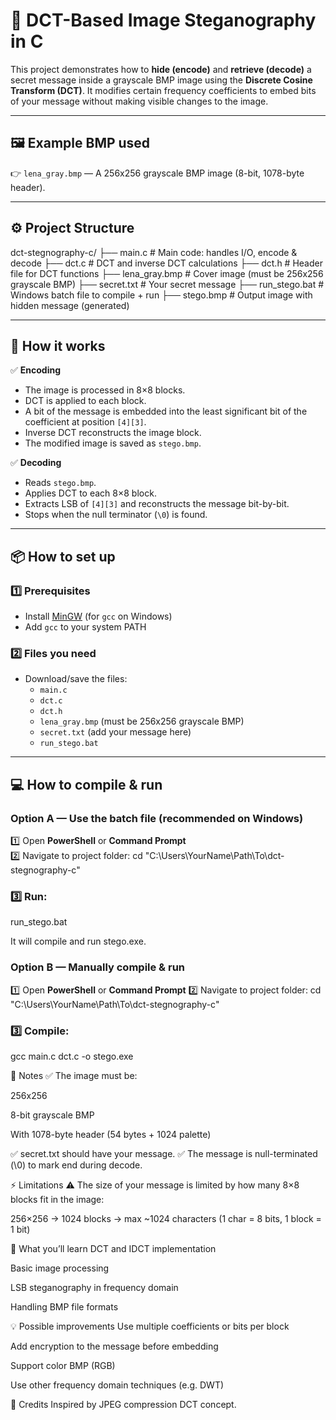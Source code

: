 # 📌 DCT-Based Image Steganography in C

This project demonstrates how to **hide (encode)** and **retrieve (decode)** a secret message inside a grayscale BMP image using the **Discrete Cosine Transform (DCT)**. It modifies certain frequency coefficients to embed bits of your message without making visible changes to the image.

---

## 🖼 Example BMP used

👉 `lena_gray.bmp` — A 256x256 grayscale BMP image (8-bit, 1078-byte header).

---

## ⚙ Project Structure

dct-stegnography-c/
├── main.c # Main code: handles I/O, encode & decode
├── dct.c # DCT and inverse DCT calculations
├── dct.h # Header file for DCT functions
├── lena_gray.bmp # Cover image (must be 256x256 grayscale BMP)
├── secret.txt # Your secret message
├── run_stego.bat # Windows batch file to compile + run
├── stego.bmp # Output image with hidden message (generated)


---

## 🚀 How it works

✅ **Encoding**
- The image is processed in 8×8 blocks.
- DCT is applied to each block.
- A bit of the message is embedded into the least significant bit of the coefficient at position `[4][3]`.
- Inverse DCT reconstructs the image block.
- The modified image is saved as `stego.bmp`.

✅ **Decoding**
- Reads `stego.bmp`.
- Applies DCT to each 8×8 block.
- Extracts LSB of `[4][3]` and reconstructs the message bit-by-bit.
- Stops when the null terminator (`\0`) is found.

---

## 📦 How to set up

### 1️⃣ Prerequisites
- Install [MinGW](http://www.mingw.org/) (for `gcc` on Windows)
- Add `gcc` to your system PATH

### 2️⃣ Files you need
- Download/save the files:
  - `main.c`
  - `dct.c`
  - `dct.h`
  - `lena_gray.bmp` (must be 256x256 grayscale BMP)
  - `secret.txt` (add your message here)
  - `run_stego.bat`

---

## 💻 How to compile & run

### Option A — Use the batch file (recommended on Windows)

1️⃣ Open **PowerShell** or **Command Prompt**  
2️⃣ Navigate to project folder:
cd "C:\Users\YourName\Path\To\dct-stegnography-c"

### 3️⃣ Run:

run_stego.bat

It will compile and run stego.exe.

### Option B — Manually compile & run

1️⃣ Open **PowerShell** or **Command Prompt**
2️⃣ Navigate to project folder:
cd "C:\Users\YourName\Path\To\dct-stegnography-c"
### 3️⃣ Compile:
gcc main.c dct.c -o stego.exe

🔑 Notes
✅ The image must be:

256x256

8-bit grayscale BMP

With 1078-byte header (54 bytes + 1024 palette)

✅ secret.txt should have your message.
✅ The message is null-terminated (\0) to mark end during decode.

⚡ Limitations
⚠ The size of your message is limited by how many 8×8 blocks fit in the image:

256×256 → 1024 blocks → max ~1024 characters (1 char = 8 bits, 1 block = 1 bit)

🧠 What you’ll learn
DCT and IDCT implementation

Basic image processing

LSB steganography in frequency domain

Handling BMP file formats

💡 Possible improvements
Use multiple coefficients or bits per block

Add encryption to the message before embedding

Support color BMP (RGB)

Use other frequency domain techniques (e.g. DWT)

🤝 Credits
Inspired by JPEG compression DCT concept.